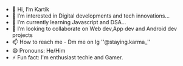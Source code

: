 - 👋 Hi, I’m Kartik  
- 👀 I’m interested in Digital developments and tech innovations...
- 🌱 I’m currently learning Javascript and DSA...
- 💞️ I’m looking to collaborate on Web dev,App dev and Android dev projects
- 📫 How to reach me - Dm me on Ig ''@staying.karma_''
- 😄 Pronouns: He/Him
- ⚡ Fun fact: I'm enthusiast techie and Gamer.

<!---
officialxkarry/officialxkarry is a ✨ special ✨ repository because its `README.md` (this file) appears on your GitHub profile.
You can click the Preview link to take a look at your changes.
--->

